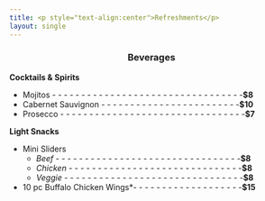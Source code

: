 ```yaml
---
title: <p style="text-align:center">Refreshments</p>
layout: single 
---
```


<h3 style="text-align:center;">Beverages</h3>

**Cocktails & Spirits**  
- Mojitos - - - - - - - - - - - - - - - - - - - - - - - - - - - - - - - - -**$8** 
- Cabernet Sauvignon    - - - - - - - - - - - - - - - - - - - - - - - -**$10**  
- Prosecco  - - - - - - - - - - - - - - - - - - - - - - - - - - - - - - - -**$7** 

**Light Snacks**  
- Mini Sliders 
    - *Beef*  - - - - - - - - - - - - - - - - - - - - - - - - - - - - - - - -**$8**
    - *Chicken* - - - - - - - - - - - - - - - - - - - - - - - - - - - - - -**$8**
    - *Veggie*  - - - - - - - - - - - - - - - - - - - - - - - - - - - - - - -**$8**
- 10 pc Buffalo Chicken Wings*- - - - - - - - - - - - - - - - - - -**$15** 